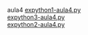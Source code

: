 aula4 
<a href='https://gabrielryanft.github.io/learning/cursoemvideo/python/exerciciospython/aula4/expython1-aula4.py/' target='_blank' rel='next'>expython1-aula4.py</a><br/>
<a href='https://gabrielryanft.github.io/learning/cursoemvideo/python/exerciciospython/aula4/expython3-aula4.py/' target='_blank' rel='next'>expython3-aula4.py</a><br/>
<a href='https://gabrielryanft.github.io/learning/cursoemvideo/python/exerciciospython/aula4/expython2-aula4.py/' target='_blank' rel='next'>expython2-aula4.py</a><br/>
